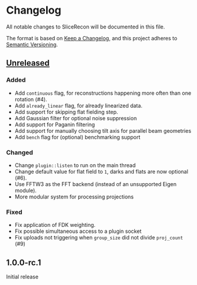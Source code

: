 # Changelog

All notable changes to SliceRecon will be documented in this file.

The format is based on [Keep a Changelog](https://keepachangelog.com/en/1.0.0/),
and this project adheres to [Semantic Versioning](https://semver.org/spec/v2.0.0.html).

## [Unreleased]

### Added
- Add `continuous` flag, for reconstructions happening more often than one rotation (#4).
- Add `already_linear` flag, for already linearized data.
- Add support for skipping flat fielding step.
- Add Gaussian filter for optional noise suppression
- Add support for Paganin filtering
- Add support for manually choosing tilt axis for parallel beam geometries
- Add `bench` flag for (optional) benchmarking support

### Changed
- Change `plugin::listen` to run on the main thread
- Change default value for flat field to `1`, darks and flats are now optional (#6).
- Use FFTW3 as the FFT backend (instead of an unsupported Eigen module).
- More modular system for processing projections

### Fixed
- Fix application of FDK weighting.
- Fix possible simultaneous access to a plugin socket
- Fix uploads not triggering when `group_size` did not divide `proj_count` (#9)

## 1.0.0-rc.1

Initial release

[Unreleased]: https://github.com/cicwi/SliceRecon/compare/v1.0.0-rc.1...develop

